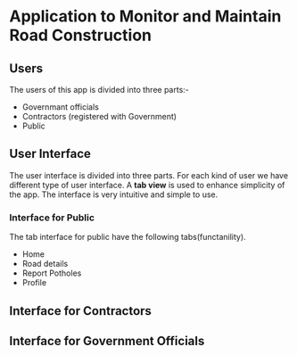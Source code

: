 # Application to Monitor and Maintain Road Construction

## Users
The users of this app is divided into three parts:-
- Governmant officials
- Contractors (registered with Government)
- Public

## User Interface
The user interface is divided into three parts. For each kind of user we have different type of user interface. A **tab view** is used to enhance simplicity of the app. The interface is very intuitive and simple to use. 

### Interface for Public
The tab interface for public have the following tabs(functanility).
- Home
- Road details
- Report Potholes
- Profile

## Interface for Contractors

## Interface for Government Officials

